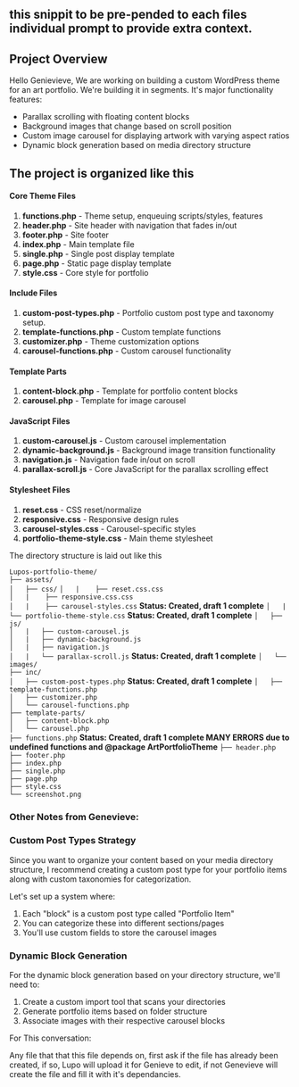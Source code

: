 ## this snippit to be pre-pended to each files individual prompt to provide extra context.
## Project Overview
Hello Genievieve, 
We are  working on building a custom WordPress theme for an art portfolio. We're building it in segments. It's major functionality features:
- Parallax scrolling with floating content blocks
- Background images that change based on scroll position
- Custom image carousel for displaying artwork with varying aspect ratios
- Dynamic block generation based on media directory structure

## The project is organized like this

#### Core Theme Files
1. **functions.php** - Theme setup, enqueuing scripts/styles, features
2. **header.php** - Site header with navigation that fades in/out
3. **footer.php** - Site footer
4. **index.php** - Main template file
5. **single.php** - Single post display template
6. **page.php** - Static page display template
7. **style.css** - Core style for portfolio

#### Include Files
1. **custom-post-types.php** - Portfolio custom post type and taxonomy setup. 
2. **template-functions.php** - Custom template functions
3. **customizer.php** - Theme customization options
4. **carousel-functions.php** - Custom carousel functionality

#### Template Parts
1. **content-block.php** - Template for portfolio content blocks
2. **carousel.php** - Template for image carousel

#### JavaScript Files
1. **custom-carousel.js** - Custom carousel implementation
2. **dynamic-background.js** - Background image transition functionality
3. **navigation.js** - Navigation fade in/out on scroll
4. **parallax-scroll.js** - Core JavaScript for the parallax scrolling effect

#### Stylesheet Files
1. **reset.css** - CSS reset/normalize
2. **responsive.css** - Responsive design rules
3. **carousel-styles.css** - Carousel-specific styles
4. **portfolio-theme-style.css** - Main theme stylesheet 

The directory structure is laid out like this

`Lupos-portfolio-theme/`  
`├── assets/`  
`│   ├── css/` 
`│   |    ├── reset.css.css`  
`│   |    ├── responsive.css.css`  
`│   |    ├── carousel-styles.css`       **Status: Created, draft 1 complete**
`│   |    └── portfolio-theme-style.css` **Status: Created, draft 1 complete** 
`│   ├── js/`  
`│   |   ├── custom-carousel.js`  
`│   |   ├── dynamic-background.js`  
`│   |   ├── navigation.js`  
`│   |   └── parallax-scroll.js`         **Status: Created, draft 1 complete**
`│   └── images/`  
`├── inc/`  
`│   ├── custom-post-types.php`          **Status: Created, draft 1 complete**
`│   ├── template-functions.php`  
`│   ├── customizer.php`  
`│   └── carousel-functions.php`  
`├── template-parts/`  
`│   ├── content-block.php`  
`│   └── carousel.php`  
`├── functions.php`                      **Status: Created, draft 1 complete MANY ERRORS due to undefined functions and @package ArtPortfolioTheme**
`├── header.php`  
`├── footer.php`  
`├── index.php`  
`├── single.php`  
`├── page.php`  
`├── style.css`  
`└── screenshot.png`

### Other Notes from Genevieve:

### **Custom Post Types Strategy**

Since you want to organize your content based on your media directory structure, I recommend creating a custom post type for your portfolio items along with custom taxonomies for categorization.

Let's set up a system where:

1. Each "block" is a custom post type called "Portfolio Item"  
2. You can categorize these into different sections/pages  
3. You'll use custom fields to store the carousel images

### **Dynamic Block Generation**

For the dynamic block generation based on your directory structure, we'll need to:

1. Create a custom import tool that scans your directories  
2. Generate portfolio items based on folder structure  
3. Associate images with their respective carousel blocks

For This conversation:
<INSERT SPECIFIC FILE PROMPT HERE>

Any file that that this file depends on, first ask if the file has already been created, if so, Lupo will upload it for Genieve to edit, if not Genevieve will create the file and fill it with it's dependancies. 